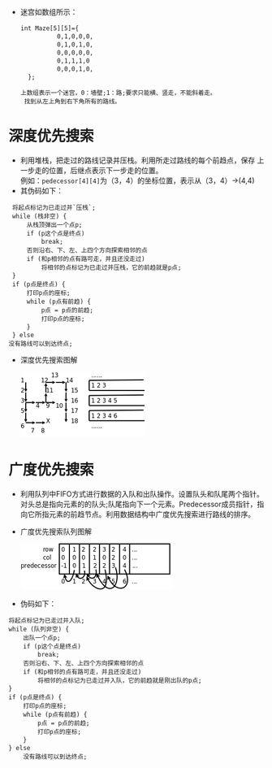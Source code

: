 * 迷宫如数组所示：<br>
  ```
  int Maze[5][5]={
			0,1,0,0,0,
			0,1,0,1,0,
			0,0,0,0,0,
			0,1,1,1,0
			0,0,0,1,0,
	};
  ```
	  上数组表示一个迷宫，0：墙壁;1：路;要求只能横、竖走，不能斜着走。
	   找到从左上角到右下角所有的路线。
# 深度优先搜索
* 利用堆栈，把走过的路线记录并压栈。利用所走过路线的每个前趋点，保存
上一步走的位置，后继点表示下一步走的位置。<br>
例如：`pedecessor[4][4]`为（3，4）的坐标位置，表示从（3，4）->(4,4)<br>
* 其伪码如下：<br>
```
 将起点标记为已走过并`压栈`;
 while (栈非空) {
	 从栈顶弹出一个点p;
	 if (p这个点是终点)
		 break;
	 否则沿右、下、左、上四个方向探索相邻的点
	 if (和p相邻的点有路可走，并且还没走过)
		 将相邻的点标记为已走过并压栈，它的前趋就是p点;
 }
 if (p点是终点) {
	 打印p点的座标;
	 while (p点有前趋) {
		 p点 = p点的前趋;
		 打印p点的座标;
	 }
 } else
没有路线可以到达终点;
```
* 深度优先搜索图解

	![](https://github.com/GXTAO/Algorithm/blob/master/Maze/Maze_stack/stackqueue.dfs.png)
# 广度优先搜索
* 利用队列中FIFO方式进行数据的入队和出队操作。设置队头和队尾两个指针。对头总是指向元素的的队头;队尾指向下一个元素。Predecessor成员指针，指向它所指元素的前趋节点。利用数据结构中广度优先搜索进行路线的排序。
* 广度优先搜索队列图解

	![](https://github.com/GXTAO/Algorithm/blob/master/Maze/Maze_Queue/stackqueue.bfsqueue.png)
* 伪码如下：
```
将起点标记为已走过并入队;
while (队列非空) {
	出队一个点p;
	if (p这个点是终点)
		break;
	否则沿右、下、左、上四个方向探索相邻的点
	if (和p相邻的点有路可走，并且还没走过)
		将相邻的点标记为已走过并入队，它的前趋就是刚出队的p点;
}
if (p点是终点) {
	打印p点的座标;
	while (p点有前趋) {
		p点 = p点的前趋;
		打印p点的座标;
	}
} else
	没有路线可以到达终点;
```
